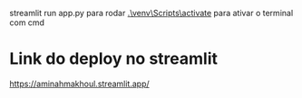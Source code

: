 streamlit run app.py para rodar
[.\venv\Scripts\activate](https://github.com/AminahMakhoul10/streamlit.git) para ativar o terminal com cmd

# Link do deploy no streamlit
https://aminahmakhoul.streamlit.app/
